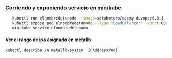 


### Corriendo y exponiendo servicio en minikube
``` bash
   kubectl run elnombredetunodo --image=sotobotero/udemy-devops:0.0.1 --port=80 80
   kubectl expose pod elnombredetunodo --type "LoadBalancer" --port 8080 --target-port=80
   minikube service elnombredetunodo
```


#### Ver el rango de ips asignado en metallb

    kubectl describe -n metallb-system  IPAddressPool
